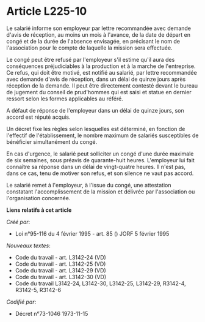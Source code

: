 # Article L225-10

Le salarié informe son employeur par lettre recommandée avec demande d'avis de réception, au moins un mois à l'avance, de la
date de départ en congé et de la durée de l'absence envisagée, en précisant le nom de l'association pour le compte de
laquelle la mission sera effectuée.

Le congé peut être refusé par l'employeur s'il estime qu'il aura des conséquences préjudiciables à la production et à la
marche de l'entreprise. Ce refus, qui doit être motivé, est notifié au salarié, par lettre recommandée avec demande d'avis de
réception, dans un délai de quinze jours après réception de la demande. Il peut être directement contesté devant le bureau de
jugement du conseil de prud'hommes qui est saisi et statue en dernier ressort selon les formes applicables au référé.

A défaut de réponse de l'employeur dans un délai de quinze jours, son accord est réputé acquis.

Un décret fixe les règles selon lesquelles est déterminé, en fonction de l'effectif de l'établissement, le nombre maximum de
salariés susceptibles de bénéficier simultanément du congé.

En cas d'urgence, le salarié peut solliciter un congé d'une durée maximale de six semaines, sous préavis de quarante-huit
heures. L'employeur lui fait connaître sa réponse dans un délai de vingt-quatre heures. Il n'est pas, dans ce cas, tenu de
motiver son refus, et son silence ne vaut pas accord.

Le salarié remet à l'employeur, à l'issue du congé, une attestation constatant l'accomplissement de la mission et délivrée
par l'association ou l'organisation concernée.

**Liens relatifs à cet article**

_Créé par_:

  - Loi n°95-116 du 4 février 1995 - art. 85 () JORF 5 février 1995

_Nouveaux textes_:

  - Code du travail - art. L3142-24 (VD)
  - Code du travail - art. L3142-25 (VD)
  - Code du travail - art. L3142-29 (VD)
  - Code du travail - art. L3142-30 (VD)
  - Code du travail L3142-24, L3142-30, L3142-25, L3142-29, R3142-4, R3142-5, R3142-6

_Codifié par_:

  - Décret n°73-1046 1973-11-15
